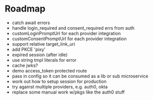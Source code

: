 # Roadmap

- catch await errors
- handle login_required and consent_required errs from auth
- customLoginPromptUrl for each provider integration
- customConsentPromptUrl for each provider integration
- support relative target_link_uri
- add PKCE 'pixy'
- expired session (after idle)
- use string tmpl literals for error
- cache jwks?
- demo access_token protected route
- pass in config so it can be consumed as a lib or sub microservice
- work out how to setup session for production
- try against multiple providers, e.g. auth0, okta
- replace some manual work w/pkgs like the auth0 stuff
